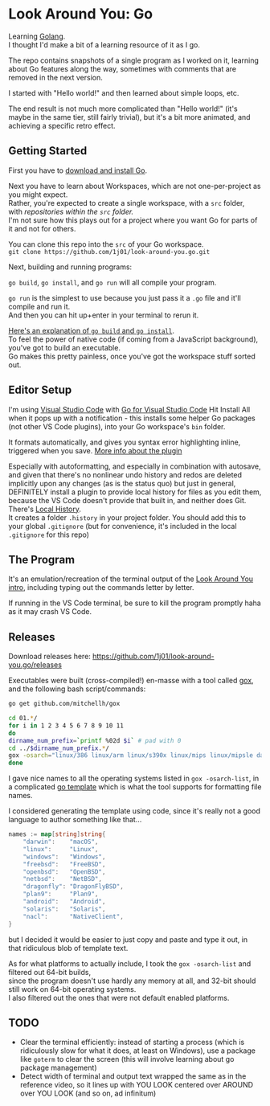 # Look Around You: Go

Learning [Golang](https://golang.org).  
I thought I'd make a bit of a learning resource of it as I go.

The repo contains snapshots of a single program as I worked on it,
learning about Go features along the way,
sometimes with comments that are removed in the next version.

I started with "Hello world!" and then learned about simple loops, etc.

The end result is not much more complicated than "Hello world!"
(it's maybe in the same tier, still fairly trivial),
but it's a bit more animated, and achieving a specific retro effect.

## Getting Started

First you have to [download and install Go](https://golang.org/doc/install).

Next you have to learn about Workspaces, which are not one-per-project as you might expect.  
Rather, you're expected to create a single workspace, with a `src` folder,  
with *repositories within the `src` folder.*  
I'm not sure how this plays out for a project where you want Go for parts of it and not for others.

You can clone this repo into the `src` of your Go workspace.  
`git clone https://github.com/1j01/look-around-you.go.git`

Next, building and running programs:  

`go build`, `go install`, and `go run` will all compile your program.

`go run` is the simplest to use because you just pass it a `.go` file and it'll compile and run it.  
And then you can hit up+enter in your terminal to rerun it.

[Here's an explanation of `go build` and `go install`](https://stackoverflow.com/a/30612612/2624876).  
To feel the power of native code (if coming from a JavaScript background), you've got to build an executable.  
Go makes this pretty painless, once you've got the workspace stuff sorted out.

## Editor Setup

I'm using [Visual Studio Code](https://code.visualstudio.com/) with [Go for Visual Studio Code](https://marketplace.visualstudio.com/items?itemName=ms-vscode.Go)
Hit Install All when it pops up with a notification - this installs some helper Go packages (not other VS Code plugins), into your Go workspace's `bin` folder.

It formats automatically, and gives you syntax error highlighting inline, triggered when you save.
[More info about the plugin](https://code.visualstudio.com/docs/languages/go)

Especially with autoformatting, and especially in combination with autosave,
and given that there's no nonlinear undo history and redos are deleted implicitly upon any changes (as is the status quo)
but just in general,  
DEFINITELY install a plugin to provide local history for files as you edit them,
because the VS Code doesn't provide that built in, and neither does Git.  
There's [Local History](https://marketplace.visualstudio.com/items?itemName=xyz.local-history).  
It creates a folder `.history` in your project folder. You should add this to your global `.gitignore` (but for convenience, it's included in the local `.gitignore` for this repo)

## The Program

It's an emulation/recreation of the terminal output of the [Look Around You intro](https://youtu.be/FBaVwwuErmU?t=56),
including typing out the commands letter by letter.

If running in the VS Code terminal, be sure to kill the program promptly haha as it may crash VS Code.

## Releases

Download releases here: https://github.com/1j01/look-around-you.go/releases

Executables were built (cross-compiled!) en-masse with a tool called [gox](https://github.com/mitchellh/gox), and the following bash script/commands:

```bash
go get github.com/mitchellh/gox

cd 01.*/
for i in 1 2 3 4 5 6 7 8 9 10 11
do
dirname_num_prefix=`printf %02d $i` # pad with 0
cd ../$dirname_num_prefix.*/
gox -osarch="linux/386 linux/arm linux/s390x linux/mips linux/mipsle darwin/386 freebsd/386 openbsd/386 windows/386 freebsd/arm netbsd/386 netbsd/arm" -output="look-around-you-v$i-{{if eq .OS \"darwin\"}}macOS{{else if eq .OS \"windows\"}}Windows{{else if eq .OS \"linux\"}}Linux{{else if eq .OS \"freebsd\"}}FreeBSD{{else if eq .OS \"netbsd\"}}NetBSD{{else if eq .OS \"openbsd\"}}OpenBSD{{else if eq .OS \"dragonfly\"}}DragonFlyBSD{{else if eq .OS \"plan9\"}}Plan9{{else if eq .OS \"android\"}}Android{{else if eq .OS \"solaris\"}}Solaris{{else if eq .OS \"nacl\"}}NaCl{{else}}{{.OS}}{{end}}-{{if eq .Arch \"386\"}}x86{{else}}{{.Arch}}{{end}}"
done
```

I gave nice names to all the operating systems listed in `gox -osarch-list`, in a complicated [go template](https://gohugo.io/templates/introduction/) which is what the tool supports for formatting file names.

I considered generating the template using code, since it's really not a good language to author something like that...

```go
names := map[string]string{
	"darwin":    "macOS",
	"linux":     "Linux",
	"windows":   "Windows",
	"freebsd":   "FreeBSD",
	"openbsd":   "OpenBSD",
	"netbsd":    "NetBSD",
	"dragonfly": "DragonFlyBSD",
	"plan9":     "Plan9",
	"android":   "Android",
	"solaris":   "Solaris",
	"nacl":      "NativeClient",
}
```

but I decided it would be easier to just copy and paste and type it out, in that ridiculous blob of template text.

As for what platforms to actually include, I took the `gox -osarch-list` and filtered out 64-bit builds,  
since the program doesn't use hardly any memory at all, and 32-bit should still work on 64-bit operating systems.  
I also filtered out the ones that were not default enabled platforms.  

## TODO

- Clear the terminal efficiently: instead of starting a process (which is ridiculously slow for what it does, at least on Windows), use a package like `goterm` to clear the screen (this will involve learning about go package management)
- Detect width of terminal and output text wrapped the same as in the reference video, so it lines up with YOU LOOK centered over AROUND over YOU LOOK (and so on, ad infinitum)
